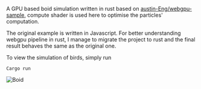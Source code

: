 A GPU based boid simulation written in rust based on [austin-Eng/webgpu-sample](https://austin-eng.com/webgpu-samples/samples/computeBoids), compute shader is used here to optimise the particles' computation.

The original example is written in Javascript. For better understanding webgpu pipeline in rust, I manage to migrate the project to rust and the final result behaves the same as the original one.

To view the simulation of birds, simply run

```
Cargo run
```

![Boid]()


